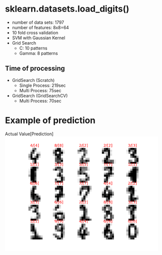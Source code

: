 # sklearn.datasets.load_digits()
* number of data sets: 1797
* number of features: 8x8=64
* 10 fold cross validation
* SVM with Gaussian Kernel
* Grid Search
  * C: 10 patterns
  * Gamma: 8 patterns

## Time of processing
* GridSearch (Scratch)
  * Single Process: 219sec
  * Multi Process: 75sec
* GridSearch (GridSearchCV)
  * Multi Process: 70sec

# Example of prediction
Actual Value[Prediction]
![result](result.png)

